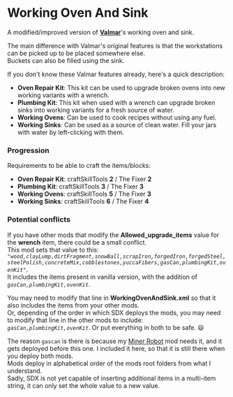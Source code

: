<!--Read this in github to have all the visuals and formatting: https://github.com/manux32/7dtdSdxMods/tree/master/Manux_WorkingOvenAndSink-->
# Working Oven And Sink
A modified/improved version of [**Valmar**](https://7daystodie.com/forums/showthread.php?32219-Valmar-s-Mod-Collection)'s working oven and sink.  

The main difference with Valmar's original features is that the workstations can be picked up to be placed somewhere else.  
Buckets can also be filled using the sink.  

If you don't know these Valmar features already, here's a quick description:
- **Oven Repair Kit**: This kit can be used to upgrade broken ovens into new working variants with a wrench.
- **Plumbing Kit**: This kit when used with a wrench can upgrade broken sinks into working variants for a fresh source of water.
- **Working Ovens**: Can be used to cook recipes without using any fuel.
- **Working Sinks**: Can be used as a source of clean water. Fill your jars with water by left-clicking with them.

### Progression
Requirements to be able to craft the items/blocks:
- **Oven Repair Kit**: craftSkillTools **2** / The Fixer **2**
- **Plumbing Kit**: craftSkillTools **3** / The Fixer **3**
- **Working Ovens**: craftSkillTools **5** / The Fixer **3**
- **Working Sinks**: craftSkillTools **6** / The Fixer **4**

### Potential conflicts
If you have other mods that modify the **Allowed_upgrade_items** value for the **wrench** item, there could be a small conflict.  
This mod sets that value to this: *```"wood,clayLump,dirtFragment,snowBall,scrapIron,forgedIron,forgedSteel,steelPolish,concreteMix,cobblestones,yuccaFibers,gasCan,plumbingKit,ovenKit"```*.  
It includes the items present in vanilla version, with the addition of *```gasCan,plumbingKit,ovenKit```*.  

You may need to modify that line in **WorkingOvenAndSink.xml** so that it also includes the items from your other mods.  
Or, depending of the order in which SDX deploys the mods, you may need to modify that line in the other mods to include: *```gasCan,plumbingKit,ovenKit```*. Or put everything in both to be safe. :smiley:  

The reason ```gascan``` is there is because my [Miner Robot](Manux_MinerRobot) mod needs it, and it gets deployed before this one. I included it here, so that it is still there when you deploy both mods.  
Mods deploy in alphabetical order of the mods root folders from what I understand.  
Sadly, SDX is not yet capable of inserting additional items in a multi-item string, it can only set the whole value to a new value.

